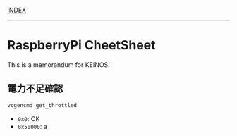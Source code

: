 [INDEX](../)

---

# RaspberryPi CheetSheet

This is a memorandum for KEINOS.

## 電力不足確認

```bash
vcgencmd get_throttled
```

- `0x0`: OK
- `0x50000`: a
